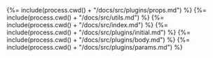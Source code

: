 <!-- docks-start -->

{%= include(process.cwd() + "/docs/src/plugins/props.md") %}
{%= include(process.cwd() + "/docs/src/utils.md") %}
{%= include(process.cwd() + "/docs/src/index.md") %}
{%= include(process.cwd() + "/docs/src/plugins/initial.md") %}
{%= include(process.cwd() + "/docs/src/plugins/body.md") %}
{%= include(process.cwd() + "/docs/src/plugins/params.md") %}

<!-- docks-end -->
